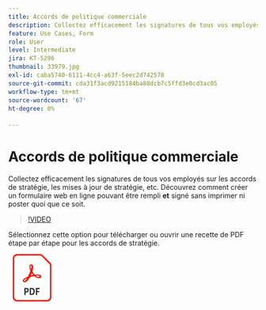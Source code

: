 ```yaml
---
title: Accords de politique commerciale
description: Collectez efficacement les signatures de tous vos employés sur les accords de stratégie, les mises à jour, etc.
feature: Use Cases, Form
role: User
level: Intermediate
jira: KT-5296
thumbnail: 33979.jpg
exl-id: caba5740-6111-4cc4-a63f-5eec2d742578
source-git-commit: cda31f3acd9215184ba88dcb7c5ffd3e0cd3ac05
workflow-type: tm+mt
source-wordcount: '67'
ht-degree: 0%

---
```


# Accords de politique commerciale

Collectez efficacement les signatures de tous vos employés sur les accords de stratégie, les mises à jour de stratégie, etc. Découvrez comment créer un formulaire web en ligne pouvant être rempli **et** signé sans imprimer ni poster quoi que ce soit.

>[!VIDEO](https://video.tv.adobe.com/v/33979?quality=12&learn=on&hidetitle=true)

Sélectionnez cette option pour télécharger ou ouvrir une recette de PDF étape par étape pour les accords de stratégie.

[![Télécharger la recette du PDF](../assets/acrobat_PDF_96.png)](../assets/adobe-sign_set_up_a_web_form_use_case.pdf)

